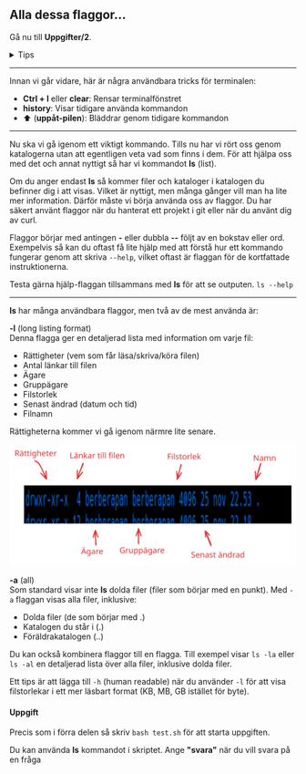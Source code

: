 ## Alla dessa flaggor...

Gå nu till **Uppgifter/2**.

<details>
<summary>Tips</summary>
```bash
cd ../2
```
</details>

---

Innan vi går vidare, här är några användbara tricks för terminalen:

- **Ctrl + l** eller **clear**: Rensar terminalfönstret
- **history**: Visar tidigare använda kommandon
- ⬆️ (**uppåt-pilen**): Bläddrar genom tidigare kommandon

---

Nu ska vi gå igenom ett viktigt kommando. Tills nu har vi rört oss genom katalogerna utan att egentligen veta vad som finns i dem.
För att hjälpa oss med det och annat nyttigt så har vi kommandot **ls** (list).

Om du anger endast **ls** så kommer filer och kataloger i katalogen du befinner dig i att visas. Vilket är nyttigt, men många gånger vill man ha lite mer information.
Därför måste vi börja använda oss av flaggor. Du har säkert använt flaggor när du hanterat ett projekt i git eller när du använt dig av curl.

Flaggor börjar med antingen **-** eller dubbla **--** följt av en bokstav eller ord. Exempelvis så kan du oftast få lite hjälp med att förstå hur ett kommando fungerar
genom att skriva `--help`, vilket oftast är flaggan för de kortfattade instruktionerna.

Testa gärna hjälp-flaggan tillsammans med **ls** för att se outputen. `ls --help`

---

**ls** har många användbara flaggor, men två av de mest använda är:

**-l** (long listing format)  
Denna flagga ger en detaljerad lista med information om varje fil:

- Rättigheter (vem som får läsa/skriva/köra filen)
- Antal länkar till filen
- Ägare
- Gruppägare
- Filstorlek
- Senast ändrad (datum och tid)
- Filnamn

Rättigheterna kommer vi gå igenom närmre lite senare. 

![ls example](static/ls_img.excalidraw.svg)

**-a** (all)  
Som standard visar inte **ls** dolda filer (filer som börjar med en punkt). Med `-a` flaggan visas alla filer, inklusive:

- Dolda filer (de som börjar med .)
- Katalogen du står i (.)
- Föräldrakatalogen (..)

Du kan också kombinera flaggor till en flagga. Till exempel visar `ls -la` eller `ls -al` en detaljerad lista över alla filer, inklusive dolda filer.

Ett tips är att lägga till `-h` (human readable) när du använder `-l` för att visa filstorlekar i ett mer läsbart format (KB, MB, GB istället för byte).

#### Uppgift
Precis som i förra delen så skriv `bash test.sh` för att starta uppgiften.

Du kan använda **ls** kommandot i skriptet. Ange **"svara"** när du vill svara på en fråga
